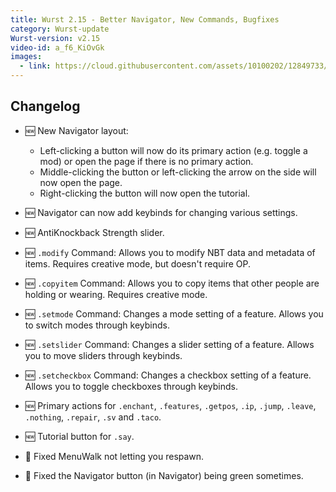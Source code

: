 ```yaml
---
title: Wurst 2.15 - Better Navigator, New Commands, Bugfixes
category: Wurst-update
Wurst-version: v2.15
video-id: a_f6_KiOvGk
images:
  - link: https://cloud.githubusercontent.com/assets/10100202/12849733/7d8ab8b0-cc21-11e5-8e6d-a8ce5f6af143.jpg
---
```

## Changelog

- :new: New Navigator layout:
  - Left-clicking a button will now do its primary action (e.g. toggle a mod) or open the page if there is no primary action.
  - Middle-clicking the button or left-clicking the arrow on the side will now open the page.
  - Right-clicking the button will now open the tutorial.

- :new: Navigator can now add keybinds for changing various settings.

- :new: AntiKnockback Strength slider.

- :new: `.modify` Command: Allows you to modify NBT data and metadata of items. Requires creative mode, but doesn't require OP.

- :new: `.copyitem` Command: Allows you to copy items that other people are holding or wearing. Requires creative mode.

<!--read more-->

- :new: `.setmode` Command: Changes a mode setting of a feature. Allows you to switch modes through keybinds.

- :new: `.setslider` Command: Changes a slider setting of a feature. Allows you to move sliders through keybinds.

- :new: `.setcheckbox` Command: Changes a checkbox setting of a feature. Allows you to toggle checkboxes through keybinds.

- :new: Primary actions for `.enchant`, `.features`, `.getpos`, `.ip`, `.jump`, `.leave`, `.nothing`, `.repair`, `.sv` and `.taco`.

- :new: Tutorial button for `.say`.

- :bug: Fixed MenuWalk not letting you respawn.

- :bug: Fixed the Navigator button (in Navigator) being green sometimes.

